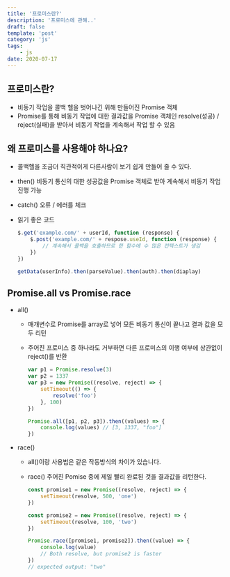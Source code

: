 ```yaml
---
title: '프로미스란?'
description: '프로미스에 관해..'
draft: false
template: 'post'
category: 'js'
tags:
    - js
date: 2020-07-17
---
```


## 프로미스란?

-   비동기 작업을 콜백 헬을 벗어나긴 위해 만들어진 Promise 객체
-   Promise를 통해 비동기 작업에 대한 결과값을 Promise 객체인 resolve(성공) / reject(실패)을 받아서 비동기 작업을 계속해서 작업 할 수 있음

## 왜 프로미스를 사용해야 하나요?

-   콜백헬을 조금더 직관적이게 다른사람이 보기 쉽게 만들어 줄 수 있다.
-   then() 비동기 통신의 대한 성공값을 Promise 객체로 받아 계속해서 비동기 작업 진행 가능
-   catch() 오류 / 에러를 체크
-   읽기 좋은 코드

    ```js
    $.get('example.com/' + userId, function (response) {
        $.post('example.com/' + respose.useId, function (response) {
            // 계속해서 콜백을 호출하므로 한 함수에 수 많은 컨텍스트가 생김
        })
    })

    getData(userInfo).then(parseValue).then(auth).then(diaplay)
    ```

## Promise.all vs Promise.race

-   all()

    -   매개변수로 Promise를 array로 넣어 모든 비동기 통신이 끝나고 결과 값을 모두 리턴
    -   주어진 프로미스 중 하나라도 거부하면 다른 프로미스의 이행 여부에 상관없이 reject()를 반환

        ```js
        var p1 = Promise.resolve(3)
        var p2 = 1337
        var p3 = new Promise((resolve, reject) => {
            setTimeout(() => {
                resolve('foo')
            }, 100)
        })

        Promise.all([p1, p2, p3]).then((values) => {
            console.log(values) // [3, 1337, "foo"]
        })
        ```

-   race()

    -   all()이랑 사용법은 같은 작동방식의 차이가 있습니다.
    -   race() 주어진 Pomise 중에 제일 빨리 완료된 것을 결과값을 리턴한다.

        ```js
        const promise1 = new Promise((resolve, reject) => {
            setTimeout(resolve, 500, 'one')
        })

        const promise2 = new Promise((resolve, reject) => {
            setTimeout(resolve, 100, 'two')
        })

        Promise.race([promise1, promise2]).then((value) => {
            console.log(value)
            // Both resolve, but promise2 is faster
        })
        // expected output: "two"
        ```
